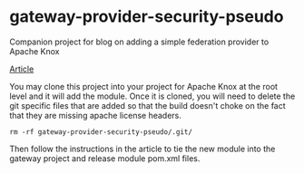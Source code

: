 <!---
   Licensed to the Apache Software Foundation (ASF) under one or more
   contributor license agreements.  See the NOTICE file distributed with
   this work for additional information regarding copyright ownership.
   The ASF licenses this file to You under the Apache License, Version 2.0
   (the "License"); you may not use this file except in compliance with
   the License.  You may obtain a copy of the License at

       http://www.apache.org/licenses/LICENSE-2.0

   Unless required by applicable law or agreed to in writing, software
   distributed under the License is distributed on an "AS IS" BASIS,
   WITHOUT WARRANTIES OR CONDITIONS OF ANY KIND, either express or implied.
   See the License for the specific language governing permissions and
   limitations under the License.
--->
gateway-provider-security-pseudo
===================

Companion project for blog on adding a simple federation provider to Apache Knox

[Article](AddingFederationProvider.md)

You may clone this project into your project for Apache Knox at the root level and it will add the module.
Once it is cloned, you will need to delete the git specific files that are added so that the build doesn't choke on the fact that they are missing apache license headers.

    rm -rf gateway-provider-security-pseudo/.git/

Then follow the instructions in the article to tie the new module into the gateway project and release module pom.xml files.

